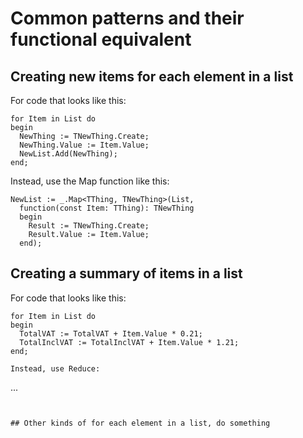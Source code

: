 # Common patterns and their functional equivalent

## Creating new items for each element in a list

For code that looks like this:

```
for Item in List do
begin
  NewThing := TNewThing.Create;
  NewThing.Value := Item.Value;
  NewList.Add(NewThing);
end;
```

Instead, use the Map function like this:

```
NewList := _.Map<TThing, TNewThing>(List, 
  function(const Item: TThing): TNewThing
  begin
    Result := TNewThing.Create;
    Result.Value := Item.Value;
  end);
```

## Creating a summary of items in a list

For code that looks like this:

```
for Item in List do
begin
  TotalVAT := TotalVAT + Item.Value * 0.21;
  TotalInclVAT := TotalInclVAT + Item.Value * 1.21;
end;

Instead, use Reduce:

```
...
```


## Other kinds of for each element in a list, do something

